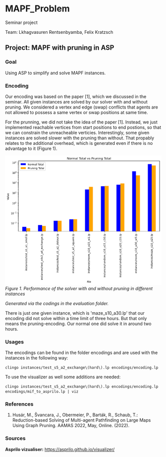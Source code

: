 # MAPF_Problem
Seminar project

Team: Lkhagvasuren Rentsenbyamba, Felix Kratzsch 
## Project: MAPF with pruning in ASP
### Goal
Using ASP to simplify and solve MAPF instances.

### Encoding
Our encoding was based on the paper [1], which we discussed in the seminar. All given instances are solved by our solver with and without pruning. We considered a vertex and edge (swap) conflicts that agents are not allowed to possess a same vertex or swap positions at same time. 
 
For the prunning, we did not take the idea of the paper [1]. Instead, we just implemented reachable vertices from start positions to end postions, so that we can constrain the unreacheable verticies. Interestingly, some given instances are solved slower with the pruning than without. That propably relates to the additional overhead, which is generated even if there is no advantage to it (Figure 1).

![](evaluation/comparison.png)
*Figure 1. Performance of the solver with and without pruning in different instances*

_Generated via the codings in the evaluation folder._

There is just one given instance, which is 'maze_s10_a30.lp' that our encoding did not solve within a time limit of three hours. But that only means the pruning-encoding. Our normal one did solve it in around two hours.

### Usages
The encodings can be found in the folder encodings and are used with the instances in the following way:
```
clingo instances/test_s5_a2_exchange\(hard\).lp encodings/encoding.lp
```

To use the visualizer as well some additions are needed:
```
clingo instances/test_s5_a2_exchange\(hard\).lp encodings/encoding.lp encodings/mif_to_asprilo.lp | viz
```

### References 
1.    Husár, M., Švancara, J., Obermeier, P., Barták, R., Schaub, T.: Reduction-based
   Solving of Multi-agent Pathfinding on Large Maps Using Graph Pruning. AAMAS
   2022, May, Online. (2022).

### Sources
**Asprilo vizualiser:** https://asprilo.github.io/visualizer/
